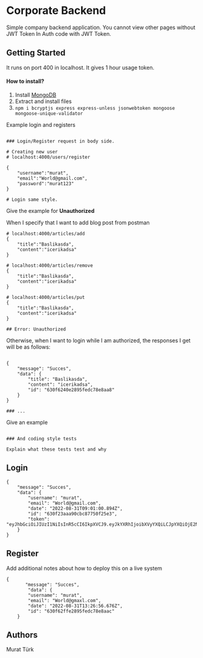 # Corporate Backend

Simple company backend application. You cannot view other pages without JWT Token In Auth code with JWT Token.

## Getting Started

It runs on port 400 in localhost. It gives 1 hour usage token.

#### How to install?

1. Install [MongoDB](https://www.mongodb.com/ "MongoDB")
2. Extract and install files
3. `npm i bcryptjs express express-unless jsonwebtoken mongoose mongoose-unique-validator`


Example login and registers
```

### Login/Register request in body side.

# Creating new user
# localhost:4000/users/register

{
    "username":"murat",
    "email":"World@gmail.com",
    "password":"murat123"
}

# Login same style.

```
Give the example for **Unauthorized**

When I specify that I want to add blog post from postman
```
# localhost:4000/articles/add
{
    "title":"Baslikasda",
    "content":"icerikadsa"
}

# localhost:4000/articles/remove
{
    "title":"Baslikasda",
    "content":"icerikadsa"
}

# localhost:4000/articles/put
{
    "title":"Baslikasda",
    "content":"icerikadsa"
}

## Error: Unauthorized

```

Otherwise, when I want to login while I am authorized, the responses I get will be as follows:

```

{
    "message": "Succes",
    "data": {
        "title": "Baslikasda",
        "content": "icerikadsa",
        "id": "630f6240e2895fedc78e8aa8"
    }
}

### ...

```
Give an example
```

### And coding style tests

Explain what these tests test and why

```

## Login


    {
        "message": "Succes",
        "data": {
            "username": "murat",
            "email": "World@gmail.com",
            "date": "2022-08-31T09:01:00.894Z",
            "id": "630f23aaa90cbc87750f25e3",
            "token": "eyJhbGciOiJIUzI1NiIsInR5cCI6IkpXVCJ9.eyJkYXRhIjoibXVyYXQiLCJpYXQiOjE2NjE5NTI1NTYsImV4cCI6MTY2MTk1NjE1Nn0.oe9ieId5lcixogp4n5IGNMMcZvZskBnGI6zWGuLAlu0"
        }
    }

## Register

Add additional notes about how to deploy this on a live system

    {
           "message": "Succes",
    		"data": {
        	"username": "murat",
        	"email": "World@gmaxl.com",
        	"date": "2022-08-31T13:26:56.676Z",
        	"id": "630f62ffe2895fedc78e8aac"
    	}


## Authors

Murat Türk
